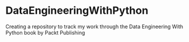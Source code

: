 # DataEngineeringWithPython

Creating a repository to track my work through the Data Engineering With Python book by Packt Publishing